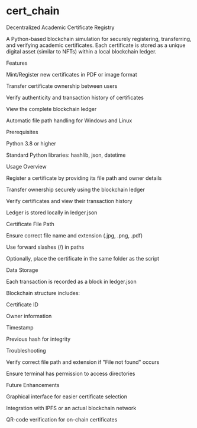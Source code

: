 # cert_chain
Decentralized Academic Certificate Registry

A Python-based blockchain simulation for securely registering, transferring, and verifying academic certificates. Each certificate is stored as a unique digital asset (similar to NFTs) within a local blockchain ledger.

Features

Mint/Register new certificates in PDF or image format

Transfer certificate ownership between users

Verify authenticity and transaction history of certificates

View the complete blockchain ledger

Automatic file path handling for Windows and Linux

Prerequisites

Python 3.8 or higher

Standard Python libraries: hashlib, json, datetime

Usage Overview

Register a certificate by providing its file path and owner details

Transfer ownership securely using the blockchain ledger

Verify certificates and view their transaction history

Ledger is stored locally in ledger.json

Certificate File Path

Ensure correct file name and extension (.jpg, .png, .pdf)

Use forward slashes (/) in paths

Optionally, place the certificate in the same folder as the script

Data Storage

Each transaction is recorded as a block in ledger.json

Blockchain structure includes:

Certificate ID

Owner information

Timestamp

Previous hash for integrity

Troubleshooting

Verify correct file path and extension if "File not found" occurs

Ensure terminal has permission to access directories

Future Enhancements

Graphical interface for easier certificate selection

Integration with IPFS or an actual blockchain network

QR-code verification for on-chain certificates
